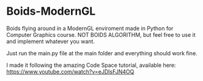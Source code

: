 # Boids-ModernGL
Boids flying around in a ModernGL enviroment made in Python for Computer Graphics course.
NOT BOIDS ALGORITHM, but feel free to use it and implement whatever you want.

Just run the main.py file at the main folder and everything should work fine.

I made it following the amazing Code Space tutorial, available here:
https://www.youtube.com/watch?v=eJDIsFJN4OQ
